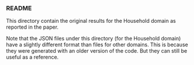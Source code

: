 ### README

This directory contain the original results for the Household domain as reported in the paper.

Note that the JSON files under this directory (for the Household domain) have a slightly different format than files for other domains. This is because they were generated with an older version of the code. But they can still be useful as a reference.